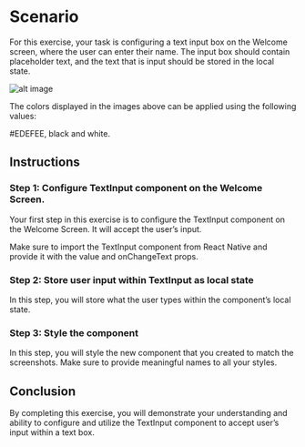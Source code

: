 # Scenario 
For this exercise, your task is configuring a text input box on the Welcome screen, where the user can enter their name. The input box should contain placeholder text, and the text that is input should be stored in the local state.

![alt image](/Images/image-1.png)

The colors displayed in the images above can be applied using the following values:   

#EDEFEE, black and white.

## Instructions
### Step 1: Configure TextInput component on the Welcome Screen.
Your first step in this exercise is to configure the TextInput component on the Welcome Screen. It will accept the user’s input.

Make sure to import the TextInput component from React Native and provide it with the value and onChangeText props.

### Step 2: Store user input within TextInput as local state
In this step, you will store what the user types within the component’s local state.

### Step 3: Style the component
In this step, you will style the new component that you created to match the screenshots. Make sure to provide meaningful names to all your styles.

## Conclusion
By completing this exercise, you will demonstrate your understanding and ability to configure and utilize the TextInput component to accept user’s input within a text box.
